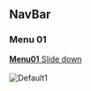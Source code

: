 ## NavBar
### Menu 01  
[__Menu01__ Slide down]()  
</br>
![Default1](https://user-images.githubusercontent.com/78589751/120920819-b757af00-c6fb-11eb-8c80-2dec2c9d1e99.JPG)  
